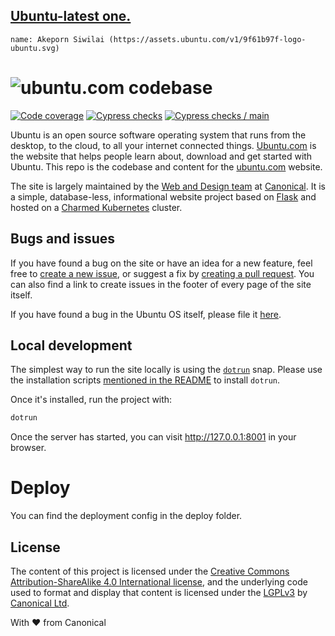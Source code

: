 ## [Ubuntu-latest one.](https://assets.ubuntu.com/v1/9f61b97f-logo-ubuntu.svg)
`name: Akeporn Siwilai (https://assets.ubuntu.com/v1/9f61b97f-logo-ubuntu.svg)`
 

# ![ubuntu](https://assets.ubuntu.com/v1/9f61b97f-logo-ubuntu.svg "Ubuntu").com codebase

[![Code coverage](https://codecov.io/gh/canonical-web-and-design/ubuntu.com/branch/master/graph/badge.svg)](https://codecov.io/gh/canonical-web-and-design/ubuntu.com)
[![Cypress checks](https://github.com/canonical-web-and-design/ubuntu.com/workflows/Cypress%20checks/badge.svg)](https://github.com/canonical-web-and-design/ubuntu.com/actions?query=workflow%3A%22Cypress+checks%22)
[![Cypress checks / main](https://github.com/canonical-web-and-design/ubuntu.com/workflows/Cypress%20main%20checks/badge.svg)](https://github.com/canonical-web-and-design/ubuntu.com/actions/workflows/cypress-main.yaml?query=workflow%3A%22Cypress+checks%22)

Ubuntu is an open source software operating system that runs from the desktop, to the cloud, to all your internet connected things. [Ubuntu.com](https://ubuntu.com) is the website that helps people learn about, download and get started with Ubuntu. This repo is the codebase and content for the [ubuntu.com](https://ubuntu.com) website.

The site is largely maintained by the [Web and Design team](https://ubuntu.com/blog/topics/design) at [Canonical](https://www.canonical.com). It is a simple, database-less, informational website project based on [Flask](https://flask.palletsprojects.com/en/1.1.x/) and hosted on a [Charmed Kubernetes](https://ubuntu.com/kubernetes) cluster.

## Bugs and issues

If you have found a bug on the site or have an idea for a new feature, feel free to [create a new issue](https://github.com/canonical-web-and-design/ubuntu.com/issues/new), or suggest a fix by [creating a pull request](https://help.github.com/articles/creating-a-pull-request/). You can also find a link to create issues in the footer of every page of the site itself.

If you have found a bug in the Ubuntu OS itself, please file it [here](https://bugs.launchpad.net/ubuntu/).

## Local development

The simplest way to run the site locally is using the [`dotrun`](https://github.com/canonical-web-and-design/dotrun/) snap. Please use the installation scripts [mentioned in the README](https://github.com/canonical-web-and-design/dotrun/blob/main/README.md#installation) to install `dotrun`.

Once it's installed, run the project with:

```bash
dotrun
```

Once the server has started, you can visit <http://127.0.0.1:8001> in your browser.

# Deploy

You can find the deployment config in the deploy folder.

## License

The content of this project is licensed under the [Creative Commons Attribution-ShareAlike 4.0 International license](https://creativecommons.org/licenses/by-sa/4.0/), and the underlying code used to format and display that content is licensed under the [LGPLv3](http://opensource.org/licenses/lgpl-3.0.html) by [Canonical Ltd](http://www.canonical.com/).

With ♥ from Canonical
